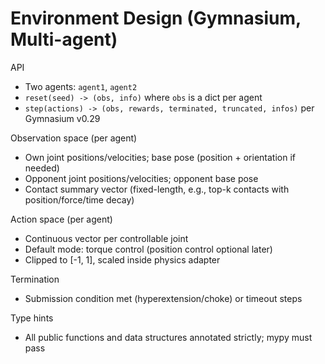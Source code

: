 # Environment Design (Gymnasium, Multi-agent)

API

- Two agents: `agent1`, `agent2`
- `reset(seed) -> (obs, info)` where `obs` is a dict per agent
- `step(actions) -> (obs, rewards, terminated, truncated, infos)` per Gymnasium v0.29

Observation space (per agent)

- Own joint positions/velocities; base pose (position + orientation if needed)
- Opponent joint positions/velocities; opponent base pose
- Contact summary vector (fixed-length, e.g., top-k contacts with position/force/time decay)

Action space (per agent)

- Continuous vector per controllable joint
- Default mode: torque control (position control optional later)
- Clipped to [-1, 1], scaled inside physics adapter

Termination

- Submission condition met (hyperextension/choke) or timeout steps

Type hints

- All public functions and data structures annotated strictly; mypy must pass
